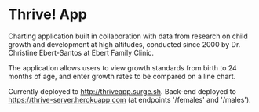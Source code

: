 # Thrive! App

Charting application built in collaboration with data from research on child growth and development at high altitudes, conducted since 2000 by Dr. Christine Ebert-Santos at Ebert Family Clinic.

The application allows users to view growth standards from birth to 24 months of age, and enter growth rates to be compared on a line chart.

Currently deployed to http://thriveapp.surge.sh.
Back-end deployed to https://thrive-server.herokuapp.com (at endpoints '/females' and   '/males').